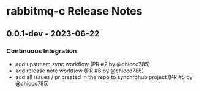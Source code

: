 # rabbitmq-c Release Notes

## 0.0.1-dev - 2023-06-22

### Continuous Integration

- add upstream sync workflow (PR #2 by @chicco785)
- add release note workflow (PR #6 by @chicco785)
- add all issues / pr created in the repo to synchrohub project (PR #5 by @chicco785)
